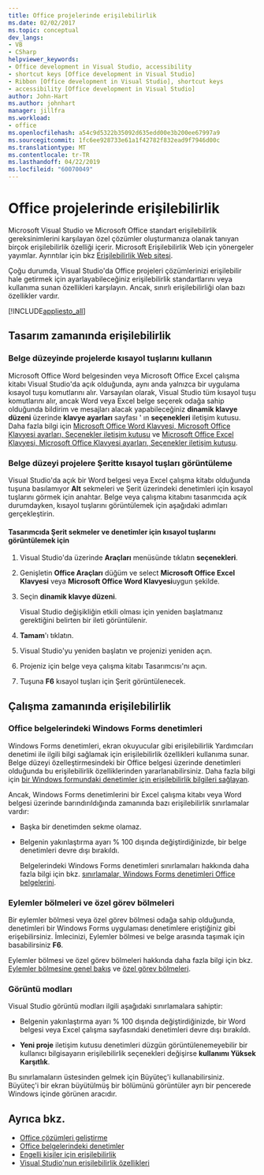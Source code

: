 ```yaml
---
title: Office projelerinde erişilebilirlik
ms.date: 02/02/2017
ms.topic: conceptual
dev_langs:
- VB
- CSharp
helpviewer_keywords:
- Office development in Visual Studio, accessibility
- shortcut keys [Office development in Visual Studio]
- Ribbon [Office development in Visual Studio], shortcut keys
- accessibility [Office development in Visual Studio]
author: John-Hart
ms.author: johnhart
manager: jillfra
ms.workload:
- office
ms.openlocfilehash: a54c9d5322b35092d635edd00e3b200ee67997a9
ms.sourcegitcommit: 1fc6ee928733e61a1f42782f832ead9f7946d00c
ms.translationtype: MT
ms.contentlocale: tr-TR
ms.lasthandoff: 04/22/2019
ms.locfileid: "60070049"
---
```

# <a name="accessibility-in-office-projects"></a>Office projelerinde erişilebilirlik

Microsoft Visual Studio ve Microsoft Office standart erişilebilirlik gereksinimlerini karşılayan özel çözümler oluşturmanıza olanak tanıyan birçok erişilebilirlik özelliği içerir. Microsoft Erişilebilirlik Web için yönergeler yayımlar. Ayrıntılar için bkz [Erişilebilirlik Web sitesi](http://go.microsoft.com/fwlink/?LinkID=37113).

Çoğu durumda, Visual Studio'da Office projeleri çözümlerinizi erişilebilir hale getirmek için ayarlayabileceğiniz erişilebilirlik standartlarını veya kullanıma sunan özellikleri karşılayın. Ancak, sınırlı erişilebilirliği olan bazı özellikler vardır.

[!INCLUDE[appliesto_all](../vsto/includes/appliesto-all-md.md)]

## <a name="accessibility-at-design-time"></a>Tasarım zamanında erişilebilirlik

### <a name="use-shortcut-keys-in-document-level-projects"></a>Belge düzeyinde projelerde kısayol tuşlarını kullanın
 Microsoft Office Word belgesinden veya Microsoft Office Excel çalışma kitabı Visual Studio'da açık olduğunda, aynı anda yalnızca bir uygulama kısayol tuşu komutlarını alır. Varsayılan olarak, Visual Studio tüm kısayol tuşu komutlarını alır, ancak Word veya Excel belge seçerek odağa sahip olduğunda bildirim ve mesajları alacak yapabileceğiniz **dinamik klavye düzeni** üzerinde **klavye ayarları** sayfası ' ın **seçenekleri** iletişim kutusu. Daha fazla bilgi için [Microsoft Office Word Klavyesi, Microsoft Office Klavyesi ayarları, Seçenekler iletişim kutusu](../vsto/microsoft-office-word-keyboard-microsoft-office-keyboard-settings-options-dialog-box.md) ve [Microsoft Office Excel Klavyesi, Microsoft Office Klavyesi ayarları, Seçenekler iletişim kutusu](../vsto/microsoft-office-excel-keyboard-microsoft-office-keyboard-settings-options-dialog-box.md).

### <a name="display-shortcut-keys-for-the-ribbon-in-document-level-projects"></a>Belge düzeyi projelere Şeritte kısayol tuşları görüntüleme
 Visual Studio'da açık bir Word belgesi veya Excel çalışma kitabı olduğunda tuşuna basılamıyor **Alt** sekmeleri ve Şerit üzerindeki denetimleri için kısayol tuşlarını görmek için anahtar. Belge veya çalışma kitabını tasarımcıda açık durumdayken, kısayol tuşlarını görüntülemek için aşağıdaki adımları gerçekleştirin.

#### <a name="to-view-shortcut-keys-for-ribbon-tabs-and-controls-in-the-designer"></a>Tasarımcıda Şerit sekmeler ve denetimler için kısayol tuşlarını görüntülemek için

1. Visual Studio'da üzerinde **Araçları** menüsünde tıklatın **seçenekleri**.

2. Genişletin **Office Araçları** düğüm ve select **Microsoft Office Excel Klavyesi** veya **Microsoft Office Word Klavyesi**uygun şekilde.

3. Seçin **dinamik klavye düzeni**.

     Visual Studio değişikliğin etkili olması için yeniden başlatmanız gerektiğini belirten bir ileti görüntülenir.

4. **Tamam**'ı tıklatın.

5. Visual Studio'yu yeniden başlatın ve projenizi yeniden açın.

6. Projeniz için belge veya çalışma kitabı Tasarımcısı'nı açın.

7. Tuşuna **F6** kısayol tuşları için Şerit görüntülenecek.

## <a name="accessibility-at-runtime"></a>Çalışma zamanında erişilebilirlik

### <a name="windows-forms-controls-on-office-documents"></a>Office belgelerindeki Windows Forms denetimleri
 Windows Forms denetimleri, ekran okuyucular gibi erişilebilirlik Yardımcıları denetimi ile ilgili bilgi sağlamak için erişilebilirlik özellikleri kullanıma sunar. Belge düzeyi özelleştirmesindeki bir Office belgesi üzerinde denetimleri olduğunda bu erişilebilirlik özelliklerinden yararlanabilirsiniz. Daha fazla bilgi için [bir Windows formundaki denetimler için erişilebilirlik bilgileri sağlayan](/dotnet/framework/winforms/controls/providing-accessibility-information-for-controls-on-a-windows-form).

 Ancak, Windows Forms denetimlerini bir Excel çalışma kitabı veya Word belgesi üzerinde barındırıldığında zamanında bazı erişilebilirlik sınırlamalar vardır:

- Başka bir denetimden sekme olamaz.

- Belgenin yakınlaştırma ayarı % 100 dışında değiştirdiğinizde, bir belge denetimleri devre dışı bırakıldı.

  Belgelerindeki Windows Forms denetimleri sınırlamaları hakkında daha fazla bilgi için bkz. [sınırlamalar, Windows Forms denetimleri Office belgelerini](../vsto/limitations-of-windows-forms-controls-on-office-documents.md).

### <a name="actions-panes-and-custom-task-panes"></a>Eylemler bölmeleri ve özel görev bölmeleri
 Bir eylemler bölmesi veya özel görev bölmesi odağa sahip olduğunda, denetimleri bir Windows Forms uygulaması denetimlere eriştiğiniz gibi erişebilirsiniz. İmlecinizi, Eylemler bölmesi ve belge arasında taşımak için basabilirsiniz **F6**.

 Eylemler bölmesi ve özel görev bölmeleri hakkında daha fazla bilgi için bkz. [Eylemler bölmesine genel bakış](../vsto/actions-pane-overview.md) ve [özel görev bölmeleri](../vsto/custom-task-panes.md).

### <a name="display-modes"></a>Görüntü modları

Visual Studio görüntü modları ilgili aşağıdaki sınırlamalara sahiptir:

- Belgenin yakınlaştırma ayarı % 100 dışında değiştirdiğinizde, bir Word belgesi veya Excel çalışma sayfasındaki denetimleri devre dışı bırakıldı.

- **Yeni proje** iletişim kutusu denetimleri düzgün görüntülenemeyebilir bir kullanıcı bilgisayarın erişilebilirlik seçenekleri değişirse **kullanımı Yüksek Karşıtlık**.

Bu sınırlamaların üstesinden gelmek için Büyüteç'i kullanabilirsiniz. Büyüteç'i bir ekran büyütülmüş bir bölümünü görüntüler ayrı bir pencerede Windows içinde görünen aracıdır.

## <a name="see-also"></a>Ayrıca bkz.

- [Office çözümleri geliştirme](../vsto/developing-office-solutions.md)
- [Office belgelerindeki denetimler](../vsto/controls-on-office-documents.md)
- [Engelli kişiler için erişilebilirlik](../ide/reference/accessibility-for-people-with-disabilities.md)
- [Visual Studio'nun erişilebilirlik özellikleri](../ide/reference/accessibility-features-of-visual-studio.md)